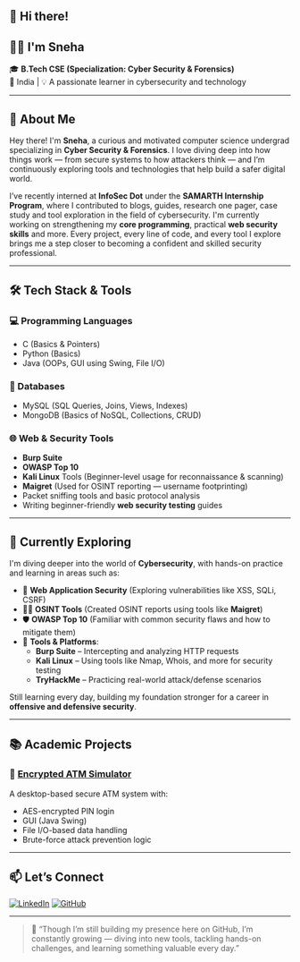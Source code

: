 ## 👋 Hi there!  
## 👩‍💻 I'm Sneha  


🎓 **B.Tech CSE (Specialization: Cyber Security & Forensics)**  
📍 India | 💡 A passionate learner in cybersecurity and technology

---

## 🌟 About Me

Hey there! I'm **Sneha**, a curious and motivated computer science undergrad specializing in **Cyber Security & Forensics**. I love diving deep into how things work — from secure systems to how attackers think — and I’m continuously exploring tools and technologies that help build a safer digital world.

I’ve recently interned at **InfoSec Dot** under the **SAMARTH Internship Program**, where I contributed to blogs, guides, research one pager, case study and tool exploration in the field of cybersecurity. I'm currently working on strengthening my **core programming**, practical **web security skills** and more. Every project, every line of code, and every tool I explore brings me a step closer to becoming a confident and skilled security professional.

---

## 🛠️ Tech Stack & Tools

### 💻 Programming Languages  
- C (Basics & Pointers)  
- Python (Basics)  
- Java (OOPs, GUI using Swing, File I/O)

### 🧠 Databases  
- MySQL (SQL Queries, Joins, Views, Indexes)  
- MongoDB (Basics of NoSQL, Collections, CRUD)

### 🌐 Web & Security Tools  
- **Burp Suite**  
- **OWASP Top 10** 
- **Kali Linux** Tools (Beginner-level usage for reconnaissance & scanning)  
- **Maigret** (Used for OSINT reporting — username footprinting)  
- Packet sniffing tools and basic protocol analysis  
- Writing beginner-friendly **web security testing** guides

---

## 🚀 Currently Exploring

I'm diving deeper into the world of **Cybersecurity**, with hands-on practice and learning in areas such as:

- 🔐 **Web Application Security** (Exploring vulnerabilities like XSS, SQLi, CSRF)
- 🕵️‍♀️ **OSINT Tools** (Created OSINT reports using tools like **Maigret**)
- 🛡️ **OWASP Top 10** (Familiar with common security flaws and how to mitigate them)
- 🧰 **Tools & Platforms**:
  - **Burp Suite** – Intercepting and analyzing HTTP requests
  - **Kali Linux** – Using tools like Nmap, Whois, and more for security testing
  - **TryHackMe** – Practicing real-world attack/defense scenarios

Still learning every day, building my foundation stronger for a career in **offensive and defensive security**.

---

## 📚 Academic Projects

### 🔐 [Encrypted ATM Simulator](https://github.com/sneha1807-web/EncryptedATMSimulator)
A desktop-based secure ATM system with:
- AES-encrypted PIN login
- GUI (Java Swing)
- File I/O-based data handling
- Brute-force attack prevention logic

---

## 📫 Let’s Connect

[![LinkedIn](https://img.shields.io/badge/LinkedIn-blue?style=for-the-badge&logo=linkedin&logoColor=white)](https://www.linkedin.com/in/sneha-887913334/)
[![GitHub](https://img.shields.io/badge/GitHub-black?style=for-the-badge&logo=github&logoColor=white)](https://github.com/snehanandanewuser)


---

> 🌱 “Though I’m still building my presence here on GitHub, I’m constantly growing — diving into new tools, tackling hands-on challenges, and learning something valuable every day.”
